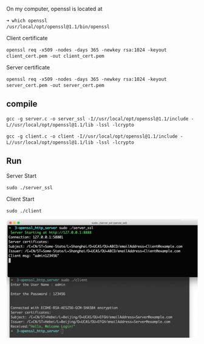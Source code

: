 
On my computer, openssl is located at
```
➜ which openssl
/usr/local/opt/openssl@1.1/bin/openssl
```

Client certificate

```
openssl req -x509 -nodes -days 365 -newkey rsa:1024 -keyout client_cert.pem -out client_cert.pem
```

Server certificate

```
openssl req -x509 -nodes -days 365 -newkey rsa:1024 -keyout server_cert.pem -out server_cert.pem
```

## compile

```
gcc -g server.c -o server_ssl -I//usr/local/opt/openssl@1.1/include -L//usr/local/opt/openssl@1.1/lib -lssl -lcrypto
```

```shell
gcc -g client.c -o client -I//usr/local/opt/openssl@1.1/include -L//usr/local/opt/openssl@1.1/lib -lssl -lcrypto
```

## Run

Server Start

```
sudo ./server_ssl
```

Client Start

```
sudo ./client
```

![](./1.png)

